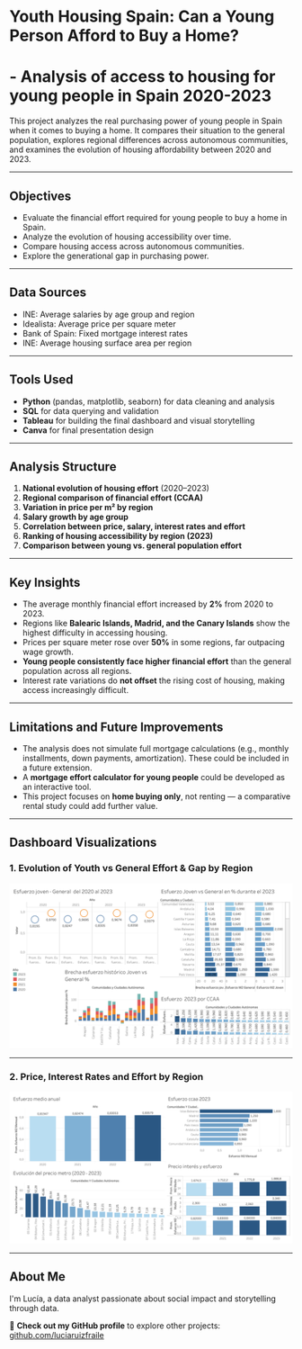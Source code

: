 # Youth Housing Spain: Can a Young Person Afford to Buy a Home?
# - Analysis of access to housing for young people in Spain 2020-2023

This project analyzes the real purchasing power of young people in Spain when it comes to buying a home. It compares their situation to the general population, explores regional differences across autonomous communities, and examines the evolution of housing affordability between 2020 and 2023.

---

## Objectives

- Evaluate the financial effort required for young people to buy a home in Spain.
- Analyze the evolution of housing accessibility over time.
- Compare housing access across autonomous communities.
- Explore the generational gap in purchasing power.

---

## Data Sources

- INE: Average salaries by age group and region  
- Idealista: Average price per square meter  
- Bank of Spain: Fixed mortgage interest rates  
- INE: Average housing surface area per region

---

## Tools Used

- **Python** (pandas, matplotlib, seaborn) for data cleaning and analysis  
- **SQL** for data querying and validation  
- **Tableau** for building the final dashboard and visual storytelling  
- **Canva** for final presentation design

---

## Analysis Structure

1. **National evolution of housing effort** (2020–2023)  
2. **Regional comparison of financial effort (CCAA)**  
3. **Variation in price per m² by region**  
4. **Salary growth by age group**  
5. **Correlation between price, salary, interest rates and effort**  
6. **Ranking of housing accessibility by region (2023)**  
7. **Comparison between young vs. general population effort**

---

## Key Insights

- The average monthly financial effort increased by **2%** from 2020 to 2023.
- Regions like **Balearic Islands, Madrid, and the Canary Islands** show the highest difficulty in accessing housing.
- Prices per square meter rose over **50%** in some regions, far outpacing wage growth.
- **Young people consistently face higher financial effort** than the general population across all regions.
- Interest rate variations do **not offset** the rising cost of housing, making access increasingly difficult.

---

## Limitations and Future Improvements

- The analysis does not simulate full mortgage calculations (e.g., monthly installments, down payments, amortization). These could be included in a future extension.
- A **mortgage effort calculator for young people** could be developed as an interactive tool.
- This project focuses on **home buying only**, not renting — a comparative rental study could add further value.

---

## Dashboard Visualizations

### 1. Evolution of Youth vs General Effort & Gap by Region

![Dashboard Esfuerzo Joven y General](./images/esfuerzo_joven_general.png)

---

### 2. Price, Interest Rates and Effort by Region

![Dashboard Precio y Esfuerzo](./images/esfuerzo_precio_interes_ccaa.png)

---

## About Me

I'm Lucía, a data analyst passionate about social impact and storytelling through data.

🔗 **Check out my GitHub profile** to explore other projects: [github.com/luciaruizfraile](https://github.com/luciaruizfraile)
